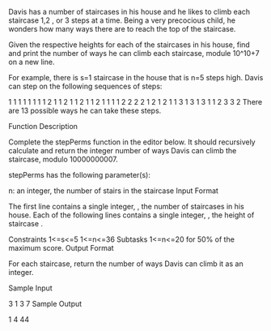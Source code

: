 Davis has a number of staircases in his house and he likes to climb each staircase 1,2 , or 3 steps at a time. Being a very precocious child, he wonders how many ways there are to reach the top of the staircase.

Given the respective heights for each of the  staircases in his house, find and print the number of ways he can climb each staircase, module 10^10+7 on a new line.

For example, there is s=1 staircase in the house that is n=5 steps high. Davis can step on the following sequences of steps:

1 1 1 1 1
1 1 1 2
1 1 2 1 
1 2 1 1
2 1 1 1
1 2 2
2 2 1
2 1 2
1 1 3
1 3 1
3 1 1
2 3
3 2
There are 13 possible ways he can take these  steps. 

Function Description

Complete the stepPerms function in the editor below. It should recursively calculate and return the integer number of ways Davis can climb the staircase, modulo 10000000007.

stepPerms has the following parameter(s):

n: an integer, the number of stairs in the staircase
Input Format

The first line contains a single integer, , the number of staircases in his house.
Each of the following  lines contains a single integer, , the height of staircase .

Constraints
1<=s<=5
1<=n<=36
Subtasks
1<=n<=20 for 50%  of the maximum score.
Output Format

For each staircase, return the number of ways Davis can climb it as an integer.

Sample Input

3
1
3
7
Sample Output

1
4
44
